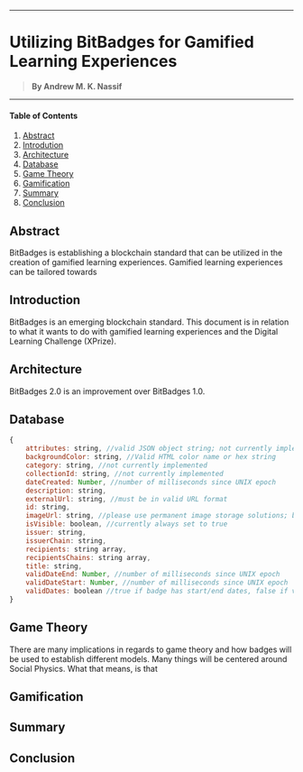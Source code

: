 ___
# Utilizing BitBadges for Gamified Learning Experiences 
> **By Andrew M. K. Nassif**
___

#### Table of Contents
1. [Abstract](#abstract)
2. [Introdution](#introduction)
3. [Architecture](#architecture)
4. [Database](#database)
5. [Game Theory](#game-theory)
6. [Gamification](#gamification)
7. [Summary](#summary)
8. [Conclusion](#conclusion)

## Abstract
BitBadges is establishing a blockchain standard that can be utilized in the creation of gamified learning experiences. Gamified learning experiences can be tailored towards 

## Introduction
BitBadges is an emerging blockchain standard. This document is in relation to what it wants to do with gamified learning experiences and the Digital Learning Challenge (XPrize). 

## Architecture
BitBadges 2.0 is an improvement over BitBadges 1.0. 

## Database
```javascript
{
    attributes: string, //valid JSON object string; not currently implemented
    backgroundColor: string, //Valid HTML color name or hex string
    category: string, //not currently implemented
    collectionId: string, //not currently implemented
    dateCreated: Number, //number of milliseconds since UNIX epoch
    description: string,
    externalUrl: string, //must be in valid URL format
    id: string,
    imageUrl: string, //please use permanent image storage solutions; badges are permanent
    isVisible: boolean, //currently always set to true
    issuer: string, 
    issuerChain: string,
    recipients: string array,
    recipientsChains: string array,
    title: string, 
    validDateEnd: Number, //number of milliseconds since UNIX epoch
    validDateStart: Number, //number of milliseconds since UNIX epoch
    validDates: boolean //true if badge has start/end dates, false if valid forever
}
```

## Game Theory
There are many implications in regards to game theory and how badges will be used to establish different models. Many things will be centered around Social Physics. What that means, is that

## Gamification
## Summary
## Conclusion
